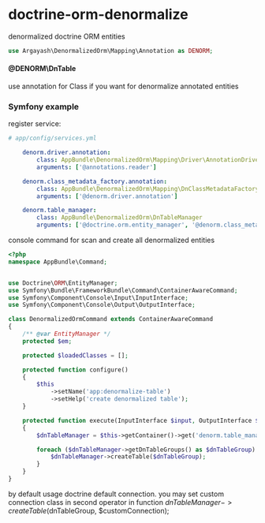 # doctrine-orm-denormalize
denormalized doctrine ORM entities

```php
use Argayash\DenormalizedOrm\Mapping\Annotation as DENORM;
```
#### @DENORM\DnTable
use annotation for Class if you want for denormalize annotated entities

### Symfony example
register service:
```yml
# app/config/services.yml

    denorm.driver.annotation:
        class: AppBundle\DenormalizedOrm\Mapping\Driver\AnnotationDriver
        arguments: ['@annotations.reader']    

    denorm.class_metadata_factory.annotation:
        class: AppBundle\DenormalizedOrm\Mapping\DnClassMetadataFactory
        arguments: ['@denorm.driver.annotation']

    denorm.table_manager:
        class: AppBundle\DenormalizedOrm\DnTableManager
        arguments: ['@doctrine.orm.entity_manager', '@denorm.class_metadata_factory.annotation']
```
console command for scan and create all denormalized entities
```php
<?php
namespace AppBundle\Command;


use Doctrine\ORM\EntityManager;
use Symfony\Bundle\FrameworkBundle\Command\ContainerAwareCommand;
use Symfony\Component\Console\Input\InputInterface;
use Symfony\Component\Console\Output\OutputInterface;

class DenormalizedOrmCommand extends ContainerAwareCommand
{
    /** @var EntityManager */
    protected $em;

    protected $loadedClasses = [];

    protected function configure()
    {
        $this
            ->setName('app:denormalize-table')
            ->setHelp('create denormalized table');
    }

    protected function execute(InputInterface $input, OutputInterface $output)
    {
        $dnTableManager = $this->getContainer()->get('denorm.table_manager');

        foreach ($dnTableManager->getDnTableGroups() as $dnTableGroup) {
            $dnTableManager->createTable($dnTableGroup);
        }
    }
}
```

by default usage doctrine default connection. you may set custom connection class in second operator in function $dnTableManager->createTable($dnTableGroup, $customConnection);